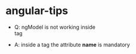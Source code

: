 # angular-tips


* Q: ngModel is not working inside <form> tag
* A: inside a <form> tag the attribute **name** is mandatory
